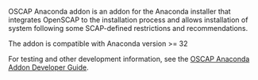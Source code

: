 OSCAP Anaconda addon is an addon for the Anaconda installer that integrates
OpenSCAP to the installation process and allows installation of system following
some SCAP-defined restrictions and recommendations.

The addon is compatible with Anaconda version >= 32

For testing and other development information, see the [OSCAP Anaconda Addon Developer Guide](https://github.com/OpenSCAP/oscap-anaconda-addon/blob/rawhide/docs/manual/developer_guide.adoc).
